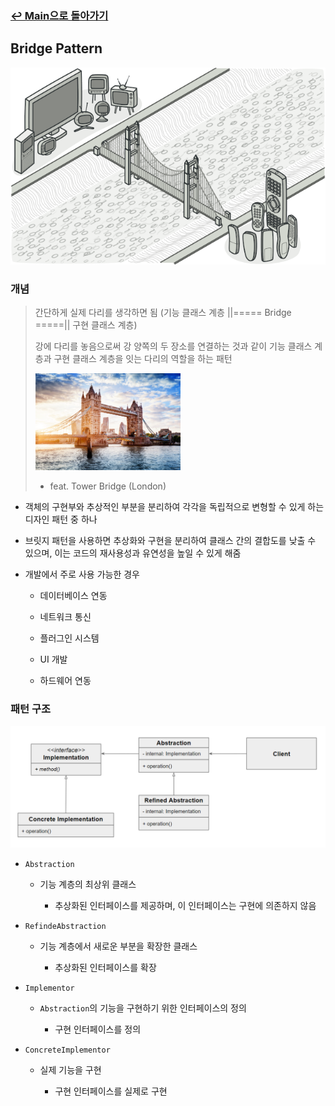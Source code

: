 ### [↩︎ Main으로 돌아가기](../../README.md)

## Bridge Pattern

![bridge](../../image/refactoring-guru/bridge.png)

### 개념

> 간단하게 실제 다리를 생각하면 됨 (기능 클래스 계층 ||===== Bridge =====|| 구현 클래스 계층)
>
> 강에 다리를 놓음으로써 강 양쪽의 두 장소를 연결하는 것과 같이 기능 클래스 계층과 구현 클래스 계층을 잇는 다리의 역할을 하는 패턴
>
> <img src='../../image/example/bridge_example.jpeg' width='50%' />
>
> - feat. Tower Bridge (London)

- 객체의 구현부와 추상적인 부분을 분리하여 각각을 독립적으로 변형할 수 있게 하는 디자인 패턴 중 하나

- 브릿지 패턴을 사용하면 추상화와 구현을 분리하여 클래스 간의 결합도를 낮출 수 있으며, 이는 코드의 재사용성과 유연성을 높일 수 있게 해줌

- 개발에서 주로 사용 가능한 경우

  - 데이터베이스 연동

  - 네트워크 통신

  - 플러그인 시스템

  - UI 개발

  - 하드웨어 연동

### 패턴 구조

![composite_example](../../image/structure/bridge.png)

- `Abstraction`

  - 기능 계층의 최상위 클래스

    - 추상화된 인터페이스를 제공하며, 이 인터페이스는 구현에 의존하지 않음

- `RefindeAbstraction`

  - 기능 계층에서 새로운 부분을 확장한 클래스

    - 추상화된 인터페이스를 확장

- `Implementor`

  - `Abstraction`의 기능을 구현하기 위한 인터페이스의 정의

    - 구현 인터페이스를 정의

- `ConcreteImplementor`

  - 실제 기능을 구현

    - 구현 인터페이스를 실제로 구현
